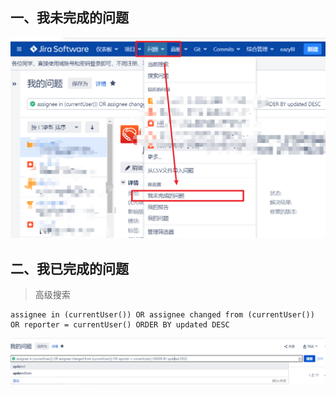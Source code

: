 ## 一、我未完成的问题

![image-20210401092906738](https://raw.githubusercontent.com/Super-YYQ/PicGoPicture/main/PicGo/20210401092906.png)



## 二、我已完成的问题

> 高级搜索

```shell
assignee in (currentUser()) OR assignee changed from (currentUser()) OR reporter = currentUser() ORDER BY updated DESC
```

![image-20210401093049588](https://raw.githubusercontent.com/Super-YYQ/PicGoPicture/main/PicGo/20210401093049.png)